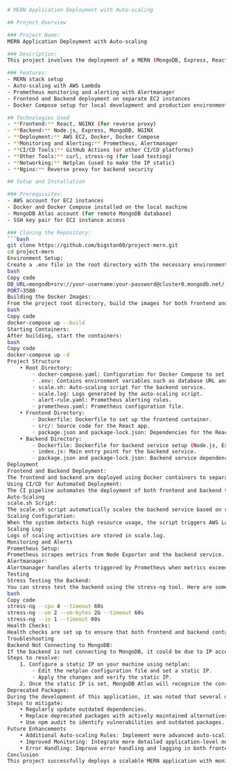 ```bash
# MERN Application Deployment with Auto-scaling

## Project Overview

### Project Name:
MERN Application Deployment with Auto-scaling

### Description:
This project involves the deployment of a MERN (MongoDB, Express, React, Node.js) stack application to AWS EC2 instances, with scalability features using Docker, Prometheus, Alertmanager, and auto-scaling scripts.

### Features:
- MERN stack setup
- Auto-scaling with AWS Lambda
- Prometheus monitoring and alerting with Alertmanager
- Frontend and Backend deployment on separate EC2 instances
- Docker Compose setup for local development and production environments

## Technologies Used
- **Frontend:** React, NGINX (for reverse proxy)
- **Backend:** Node.js, Express, MongoDB, NGINX
- **Deployment:** AWS EC2, Docker, Docker Compose
- **Monitoring and Alerting:** Prometheus, Alertmanager
- **CI/CD Tools:** GitHub Actions (or other CI/CD platforms)
- **Other Tools:** curl, stress-ng (for load testing)
- **Networking:** Netplan (used to make the IP static)
- **Nginx:** Reverse proxy for backend security

## Setup and Installation

### Prerequisites:
- AWS account for EC2 instances
- Docker and Docker Compose installed on the local machine
- MongoDB Atlas account (for remote MongoDB database)
- SSH key pair for EC2 instance access

### Cloning the Repository:
```bash
git clone https://github.com/bigstan00/project-mern.git
cd project-mern
Environment Setup:
Create a .env file in the root directory with the necessary environment variables:
bash
Copy code
DB_URL=mongodb+srv://your-username:your-password@cluster0.mongodb.net/
PORT=3500
Building the Docker Images:
From the project root directory, build the images for both frontend and backend:
bash
Copy code
docker-compose up --build
Starting Containers:
After building, start the containers:
bash
Copy code
docker-compose up -d
Project Structure
    • Root Directory:
        ◦ docker-compose.yaml: Configuration for Docker Compose to set up services like frontend, backend, Prometheus, Alertmanager, etc.
        ◦ .env: Contains environment variables such as database URL and port configuration.
        ◦ scale.sh: Auto-scaling script for the backend service.
        ◦ scale.log: Logs generated by the auto-scaling script.
        ◦ alert-rule.yaml: Prometheus alerting rules.
        ◦ prometheus.yaml: Prometheus configuration file.
    • Frontend Directory:
        ◦ Dockerfile: Dockerfile to set up the frontend container.
        ◦ src/: Source code for the React app.
        ◦ package.json and package-lock.json: Dependencies for the React frontend.
    • Backend Directory:
        ◦ Dockerfile: Dockerfile for backend service setup (Node.js, Express).
        ◦ index.js: Main entry point for the backend service.
        ◦ package.json and package-lock.json: Backend service dependencies.
Deployment
Frontend and Backend Deployment:
The frontend and backend are deployed using Docker containers to separate EC2 instances. The frontend service runs on port 3000, while the backend runs on port 3500 and is served through an NGINX reverse proxy.
Using CI/CD for Automated Deployment:
The CI pipeline automates the deployment of both frontend and backend to the respective EC2 instance. The pipeline also includes an auto-scaling script triggered based on certain conditions.
Auto-Scaling
scale.sh Script:
The scale.sh script automatically scales the backend service based on resource usage (CPU, memory).
Scaling Configuration:
When the system detects high resource usage, the script triggers AWS Lambda functions to launch new EC2 instances for the backend service.
Scaling Log:
Logs of scaling activities are stored in scale.log.
Monitoring and Alerts
Prometheus Setup:
Prometheus scrapes metrics from Node Exporter and the backend service. The Prometheus server is configured to collect these metrics at regular intervals.
Alertmanager:
Alertmanager handles alerts triggered by Prometheus when metrics exceed certain thresholds (e.g., high CPU usage or memory usage). Alerts are sent to the configured recipient via email.
Testing
Stress Testing the Backend:
You can stress test the backend using the stress-ng tool. Here are some examples:
bash
Copy code
stress-ng --cpu 4 --timeout 60s
stress-ng --vm 2 --vm-bytes 2G --timeout 60s
stress-ng --io 1 --timeout 60s
Health Checks:
Health checks are set up to ensure that both frontend and backend containers are running properly. If a container fails, Docker restarts it.
Troubleshooting
Backend Not Connecting to MongoDB:
If the backend is not connecting to MongoDB, it could be due to IP access restrictions in MongoDB Atlas. This issue was resolved by configuring a static IP on the local machine using netplan. The static IP ensures the backend is always using the same IP address, so it no longer requires frequent IP whitelisting in MongoDB Atlas.
Steps to resolve:
    1. Configure a static IP on your machine using netplan:
        ◦ Edit the netplan configuration file and set a static IP.
        ◦ Apply the changes and verify the static IP.
    2. Once the static IP is set, MongoDB Atlas will recognize the consistent IP, and the backend should connect without needing to update the IP whitelist regularly.
Deprecated Packages:
During the development of this application, it was noted that several dependencies are using deprecated packages. This may lead to potential security vulnerabilities, performance issues, or incompatibilities with newer versions of Node.js or other libraries.
Steps to mitigate:
    • Regularly update outdated dependencies.
    • Replace deprecated packages with actively maintained alternatives.
    • Use npm audit to identify vulnerabilities and outdated packages.
Future Enhancements
    • Additional Auto-scaling Rules: Implement more advanced auto-scaling based on request load, not just CPU or memory usage.
    • Improved Monitoring: Integrate more detailed application-level monitoring with tools like Grafana.
    • Error Handling: Improve error handling and logging in both frontend and backend services.
Conclusion
This project successfully deploys a scalable MERN application with monitoring, alerting, and auto-scaling features. It leverages Docker, AWS, and Prometheus to ensure the application remains performant even as traffic increases.
